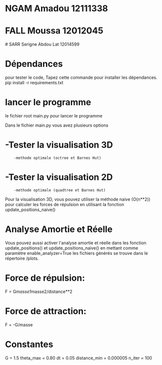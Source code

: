 # NGAM Amadou 12111338
# FALL Moussa 12012045
# SARR Serigne Abdou Lat 12014599

# Dépendances
pour tester le code, Tapez cette commande pour installer les dépendances.
pip install -r requirements.txt

# lancer le programme
le fichier root main.py pour lancer le programme

Dans le fichier main.py vous avez plusieurs options

   # -Tester la visualisation 3D
        -methode optimale (octree et Barnes Hut)
   # -Tester la visualisation 2D
        -methode optimale (quadtree et Barnes Hut)

Pour la visualisation 3D, vous pouvez utiliser la méthode naive (O(n**2)) pour calculer les forces de répulsion
en utilisant la fonction update_positions_naive()

# Analyse Amortie et Réelle
Vous pouvez aussi activer l'analyse amortie et réelle dans les fonction update_positions() et update_positions_naive() en mettant comme paramètre enable_analyzer=True
les fichiers générés se trouve dans le répertoire /plots.


# Force de répulsion:
F = G*masse1*masse2/distance**2

# Force de attraction:
F = -G/masse

# Constantes
G = 1.5
theta_max = 0.80
dt = 0.05
distance_min = 0.000005
n_iter = 100


